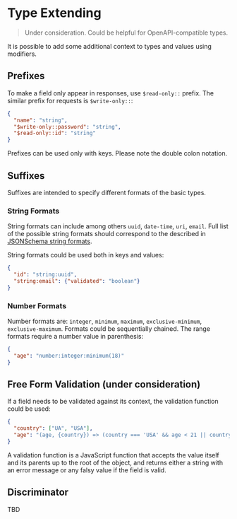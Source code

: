 # Type Extending

> Under consideration. Could be helpful for OpenAPI-compatible types.

It is possible to add some additional context to types and values using modifiers.

## Prefixes

To make a field only appear in responses, use `$read-only::` prefix.
The similar prefix for requests is `$write-only::`:

```json
{
  "name": "string",
  "$write-only::password": "string",
  "$read-only::id": "string"
}
```

Prefixes can be used only with keys. 
Please note the double colon notation.

## Suffixes

Suffixes are intended to specify different formats of the basic types.

### String Formats

String formats can include among others `uuid`, `date-time`, `uri`, `email`.
Full list of the possible string formats should correspond to the described in [JSONSchema string formats](https://json-schema.org/understanding-json-schema/reference/string.html#format).

String formats could be used both in keys and values:

```json
{
  "id": "string:uuid",
  "string:email": {"validated": "boolean"}
}
```

### Number Formats

Number formats are: `integer`, `minimum`, `maximum`, `exclusive-minimum`, `exclusive-maximum`.
Formats could be sequentially chained.
The range formats require a number value in parenthesis:

```json
{
  "age": "number:integer:minimum(18)"
}
```

## Free Form Validation (under consideration)

If a field needs to be validated against its context, the validation function could be used:

```json
{
  "country": ["UA", "USA"],
  "age": "(age, {country}) => (country === 'USA' && age < 21 || country === 'UA' && age < 18) && 'Too young to drink'"
}
```

A validation function is a JavaScript function that accepts the value itself and its parents up to the root of the object, and returns either a string with an error message or any falsy value if the field is valid.

## Discriminator

TBD
